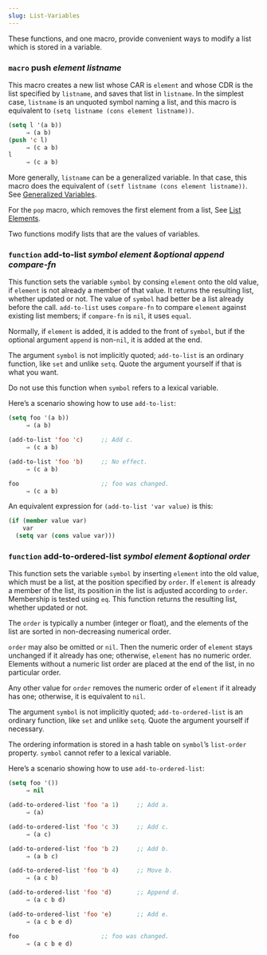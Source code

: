 ```yaml
---
slug: List-Variables
---
```


These functions, and one macro, provide convenient ways to modify a list which is stored in a variable.

### <span className="tag macro">`macro`</span> **push** *element listname*

This macro creates a new list whose CAR is `element` and whose CDR is the list specified by `listname`, and saves that list in `listname`. In the simplest case, `listname` is an unquoted symbol naming a list, and this macro is equivalent to `(setq listname (cons element listname))`<!-- /@w -->.

```lisp
(setq l '(a b))
     ⇒ (a b)
(push 'c l)
     ⇒ (c a b)
l
     ⇒ (c a b)
```

More generally, `listname` can be a generalized variable. In that case, this macro does the equivalent of `(setf listname (cons element listname))`<!-- /@w -->. See [Generalized Variables](Generalized-Variables).

For the `pop` macro, which removes the first element from a list, See [List Elements](List-Elements).

Two functions modify lists that are the values of variables.

### <span className="tag function">`function`</span> **add-to-list** *symbol element \&optional append compare-fn*

This function sets the variable `symbol` by consing `element` onto the old value, if `element` is not already a member of that value. It returns the resulting list, whether updated or not. The value of `symbol` had better be a list already before the call. `add-to-list` uses `compare-fn` to compare `element` against existing list members; if `compare-fn` is `nil`, it uses `equal`.

Normally, if `element` is added, it is added to the front of `symbol`, but if the optional argument `append` is non-`nil`, it is added at the end.

The argument `symbol` is not implicitly quoted; `add-to-list` is an ordinary function, like `set` and unlike `setq`. Quote the argument yourself if that is what you want.

Do not use this function when `symbol` refers to a lexical variable.

Here’s a scenario showing how to use `add-to-list`:

```lisp
(setq foo '(a b))
     ⇒ (a b)

(add-to-list 'foo 'c)     ;; Add c.
     ⇒ (c a b)

(add-to-list 'foo 'b)     ;; No effect.
     ⇒ (c a b)

foo                       ;; foo was changed.
     ⇒ (c a b)
```

An equivalent expression for `(add-to-list 'var value)` is this:

```lisp
(if (member value var)
    var
  (setq var (cons value var)))
```

### <span className="tag function">`function`</span> **add-to-ordered-list** *symbol element \&optional order*

This function sets the variable `symbol` by inserting `element` into the old value, which must be a list, at the position specified by `order`. If `element` is already a member of the list, its position in the list is adjusted according to `order`. Membership is tested using `eq`. This function returns the resulting list, whether updated or not.

The `order` is typically a number (integer or float), and the elements of the list are sorted in non-decreasing numerical order.

`order` may also be omitted or `nil`. Then the numeric order of `element` stays unchanged if it already has one; otherwise, `element` has no numeric order. Elements without a numeric list order are placed at the end of the list, in no particular order.

Any other value for `order` removes the numeric order of `element` if it already has one; otherwise, it is equivalent to `nil`.

The argument `symbol` is not implicitly quoted; `add-to-ordered-list` is an ordinary function, like `set` and unlike `setq`. Quote the argument yourself if necessary.

The ordering information is stored in a hash table on `symbol`’s `list-order` property. `symbol` cannot refer to a lexical variable.

Here’s a scenario showing how to use `add-to-ordered-list`:

```lisp
(setq foo '())
     ⇒ nil

(add-to-ordered-list 'foo 'a 1)     ;; Add a.
     ⇒ (a)

(add-to-ordered-list 'foo 'c 3)     ;; Add c.
     ⇒ (a c)

(add-to-ordered-list 'foo 'b 2)     ;; Add b.
     ⇒ (a b c)

(add-to-ordered-list 'foo 'b 4)     ;; Move b.
     ⇒ (a c b)

(add-to-ordered-list 'foo 'd)       ;; Append d.
     ⇒ (a c b d)

(add-to-ordered-list 'foo 'e)       ;; Add e.
     ⇒ (a c b e d)

foo                       ;; foo was changed.
     ⇒ (a c b e d)
```
